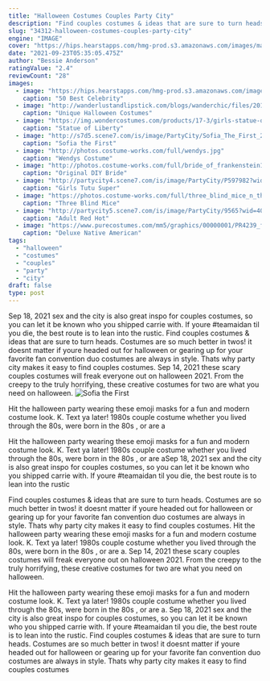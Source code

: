 ```yaml
---
title: "Halloween Costumes Couples Party City"
description: "Find couples costumes & ideas that are sure to turn heads. Costumes are so much better in twos! it doesnt matter if youre headed out for halloween or gearing up for your favorite fan convention  duo costumes are always in style. Thats why party city makes it easy to find couples costumes"
slug: "34312-halloween-costumes-couples-party-city"
engine: "IMAGE"
cover: "https://hips.hearstapps.com/hmg-prod.s3.amazonaws.com/images/mark-birnbaum-and-tori-praver-attend-casamigos-halloween-news-photo-1054547046-1562014538.jpg?crop=1xw:1xh;center,top&resize=480:*"
date: "2021-09-23T05:35:05.475Z"
author: "Bessie Anderson"
ratingValue: "2.4"
reviewCount: "28"
images:
  - image: "https://hips.hearstapps.com/hmg-prod.s3.amazonaws.com/images/mark-birnbaum-and-tori-praver-attend-casamigos-halloween-news-photo-1054547046-1562014538.jpg?crop=1xw:1xh;center,top&resize=480:*"
    caption: "50 Best Celebrity"
  - image: "http://wanderlustandlipstick.com/blogs/wanderchic/files/2013/10/bob-ross-costume.jpg"
    caption: "Unique Halloween Costumes"
  - image: "https://img.wondercostumes.com/products/17-3/girls-statue-of-liberty-costume.jpg"
    caption: "Statue of Liberty"
  - image: "http://s7d5.scene7.com/is/image/PartyCity/Sofia_The_First_2014_0920_V2?$guide_feature_img$"
    caption: "Sofia the First"
  - image: "http://photos.costume-works.com/full/wendys.jpg"
    caption: "Wendys Costume"
  - image: "http://photos.costume-works.com/full/bride_of_frankenstein10.jpg"
    caption: "Original DIY Bride"
  - image: "http://partycity4.scene7.com/is/image/PartyCity/P597982?wid=400"
    caption: "Girls Tutu Super"
  - image: "https://photos.costume-works.com/full/three_blind_mice_n_their_cheese.jpg"
    caption: "Three Blind Mice"
  - image: "http://partycity5.scene7.com/is/image/PartyCity/9565?wid=400"
    caption: "Adult Red Hot"
  - image: "https://www.purecostumes.com/mm5/graphics/00000001/PR4239_full_1.jpg"
    caption: "Deluxe Native American"
tags:
  - "halloween"
  - "costumes"
  - "couples"
  - "party"
  - "city"
draft: false
type: post
---
```


Sep 18, 2021 sex and the city is also great inspo for couples costumes, so you can let it be known who you shipped carrie with. If youre #teamaidan til you die, the best route is to lean into the rustic. Find couples costumes & ideas that are sure to turn heads. Costumes are so much better in twos! it doesnt matter if youre headed out for halloween or gearing up for your favorite fan convention  duo costumes are always in style. Thats why party city makes it easy to find couples costumes. Sep 14, 2021 these scary couples costumes will freak everyone out on halloween 2021. From the creepy to the truly horrifying, these creative costumes for two are what you need on halloween.
![Sofia the First](http://s7d5.scene7.com/is/image/PartyCity/Sofia_The_First_2014_0920_V2?$guide_feature_img$ "Sofia the First")

Hit the halloween party wearing these emoji masks for a fun and modern costume look. K. Text ya later! 1980s couple costume whether you lived through the 80s, were born in the 80s , or are a
<!--inArticleAds-->

<!--galleryOne-->

Hit the halloween party wearing these emoji masks for a fun and modern costume look. K. Text ya later! 1980s couple costume whether you lived through the 80s, were born in the 80s , or are aSep 18, 2021 sex and the city is also great inspo for couples costumes, so you can let it be known who you shipped carrie with. If youre #teamaidan til you die, the best route is to lean into the rustic
<!--inArticleAds-->

<!--galleryTwo-->

Find couples costumes & ideas that are sure to turn heads. Costumes are so much better in twos! it doesnt matter if youre headed out for halloween or gearing up for your favorite fan convention  duo costumes are always in style. Thats why party city makes it easy to find couples costumes. Hit the halloween party wearing these emoji masks for a fun and modern costume look. K. Text ya later! 1980s couple costume whether you lived through the 80s, were born in the 80s , or are a. Sep 14, 2021 these scary couples costumes will freak everyone out on halloween 2021. From the creepy to the truly horrifying, these creative costumes for two are what you need on halloween.
<!--galleryThree-->

Hit the halloween party wearing these emoji masks for a fun and modern costume look. K. Text ya later! 1980s couple costume whether you lived through the 80s, were born in the 80s , or are a. Sep 18, 2021 sex and the city is also great inspo for couples costumes, so you can let it be known who you shipped carrie with. If youre #teamaidan til you die, the best route is to lean into the rustic. Find couples costumes & ideas that are sure to turn heads. Costumes are so much better in twos! it doesnt matter if youre headed out for halloween or gearing up for your favorite fan convention  duo costumes are always in style. Thats why party city makes it easy to find couples costumes